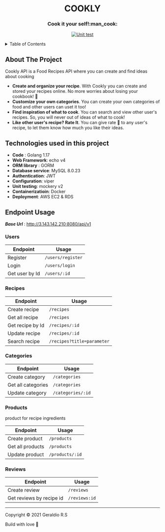 <h1 align="center">COOKLY</h1>
<h3 align="center">Cook it your self!:man_cook:</h3>
<p align="center">
  <a href="https://github.com/geraldioeres/cookly/actions/workflows/main.yaml">
    <img src="https://github.com/geraldioeres/cookly/actions/workflows/main.yaml/badge.svg" alt="Unit test" />
  </a>
</p>

<!-- TABLE OF CONTENTS -->
<details>
  <summary>Table of Contents</summary>
  <ol>
    <li>
      <a href="#about-the-project">About The Project</a>
    </li>
    <li><a href="#technologies-used-in-this-project">Technologies used in this project</a></li>
    <li>
      <a href="#endpoint-usage">Endpoint Usage</a>
      <ul>
        <li><a href="#users">Users</a></li>
        <li><a href="#recipes">Recipes</a></li>
        <li><a href="#categories">Categories</a></li>
        <li><a href="#products">Products</a></li>
        <li><a href="#reviews">Reviews</a></li>
      </ul>
    </li>
  </ol>
</details>

## About The Project
Cookly API is a Food Recipes API where you can create and find ideas about cooking

- **Create and organize your recipe**. With Cookly you can create and stored your recipes online. No more worries about losing your cookbook!	:notebook_with_decorative_cover:
- **Customize your own categories**. You can create your own categories of food and other users can uset it too!
- **Find inspiration of what to cook**. You can search and view other user's recipes. So, you will never out of ideas of what to cook!
- **Like other user's recipe? Rate It**. You can give rate :star2: to any user's recipe, to let them know how much you like their ideas.

## Technologies used in this project

- **Code** : Golang 1.17
- **Web Framework**: echo v4
- **ORM library** : GORM
- **Database service**: MySQL 8.0.23
- **Authentication**: JWT
- **Configuration**: viper
- **Unit testing**: mockery v2
- **Containerizatioin**: Docker
- **Deployment**: AWS EC2 & RDS

## Endpoint Usage

***Base Url*** : http://3.143.142.210:8080/api/v1
### Users

| Endpoint| Usage|
|---------|------|
| Register | `/users/register` |
| Login | `/users/login` |
| Get user by Id | `/users/:id` |


### Recipes

| Endpoint| Usage|
|---------|------|
| Create recipe | `/recipes` |
| Get all recipe | `/recipes` |
| Get recipe by Id | `/recipes/:id` |
| Update recipe | `/recipes/:id` |
| Search recipe | `/recipes?title=parameter` |


### Categories

| Endpoint| Usage|
|---------|------|
| Create category | `/categories` |
| Get all categories | `/categories` |
| Update category | `/categories/:id` |


### Products
product for recipe ingredients

| Endpoint| Usage|
|---------|------|
| Create product | `/products` |
| Get all products | `/products` |
| Update product | `/products/:id` |

### Reviews

| Endpoint| Usage|
|---------|------|
| Create review | `/reviews` |
| Get reviews by recipe id | `/reviews:id` |









---
Copyright © 2021 Geraldio R.S

Build with love :sparkling_heart:
